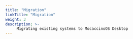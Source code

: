 ```yaml
---
title: "Migration"
linkTitle: "Migration"
weight: 3
description: >-
     Migrating existing systems to MocaccinoOS Desktop
---
```

